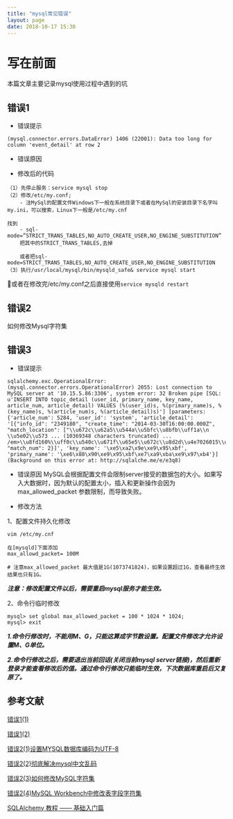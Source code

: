 ```yaml
---
title: "mysql常见错误"
layout: page
date: 2018-10-17 15:30
---
```


# 写在前面
本篇文章主要记录mysql使用过程中遇到的坑

## 错误1
- 错误提示
```
(mysql.connector.errors.DataError) 1406 (22001): Data too long for column 'event_detail' at row 2
```
- 错误原因

- 修改后的代码
```
（1）先停止服务：service mysql stop
（2）修改/etc/my.conf;
    - 注MySql的配置文件Windows下一般在系统目录下或者在MySql的安装目录下名字叫my.ini，可以搜索，Linux下一般是/etc/my.cnf

找到
    - sql-mode=”STRICT_TRANS_TABLES,NO_AUTO_CREATE_USER,NO_ENGINE_SUBSTITUTION”
    把其中的STRICT_TRANS_TABLES,去掉

    或者把sql-mode=STRICT_TRANS_TABLES,NO_AUTO_CREATE_USER,NO_ENGINE_SUBSTITUTION
（3）执行/usr/local/mysql/bin/mysqld_safe& service mysql start
```
或者在修改完/etc/my.conf之后直接使用```service mysqld restart```

## 错误2
如何修改Mysql字符集


## 错误3
- 错误提示
```
sqlalchemy.exc.OperationalError: (mysql.connector.errors.OperationalError) 2055: Lost connection to MySQL server at '10.15.5.86:3306', system error: 32 Broken pipe [SQL: u'INSERT INTO topic_detail (user_id, primary_name, key_name, article_num, article_detail) VALUES (%(user_id)s, %(primary_name)s, %(key_name)s, %(article_num)s, %(article_detail)s)'] [parameters: {'article_num': 5284, 'user_id': 'system', 'article_detail': '[{"info_id": "2349180", "create_time": "2014-03-30T16:00:00.000Z", "match_location": ["\\u672c\\u62a5\\u544a\\u5bfc\\u8bfb\\uff1a\\n    \\u5e02\\u573 ... (10369348 characters truncated) ... /em>\\u8fd160%\\uff0c\\u540c\\u671f\\u65e5\\u672c\\u8d2d\\u4e7026015\\u53f0\\uff0c\\u7f8e\\u56fd\\u8d2d\\u4e7023679\\u53f0\\u3002"], "match_num": 2}]', 'key_name': '\xe5\xa2\x9e\xe9\x95\xbf', 'primary_name': '\xe6\x88\x90\xe9\x95\xbf\xe7\xa9\xba\xe9\x97\xb4'}] (Background on this error at: http://sqlalche.me/e/e3q8)
```

- 错误原因
MySQL会根据配置文件会限制server接受的数据包的大小。如果写入大数据时，因为默认的配置太小，插入和更新操作会因为 max_allowed_packet 参数限制，而导致失败。

- 修改方法

1、配置文件持久化修改

```
vim /etc/my.cnf

在[mysqld]下面添加
max_allowd_packet= 100M

# 注意max_allowed_packet 最大值是1G(1073741824)，如果设置超过1G，查看最终生效结果也只有1G。

```
***注意：修改配置文件以后，需要重启mysql服务才能生效。***

2、命令行临时修改

```
mysql> set global max_allowed_packet = 100 * 1024 * 1024;
mysql> exit
```
***1.命令行修改时，不能用M、G，只能这算成字节数设置。配置文件修改才允许设置M、G单位。***

***2.命令行修改之后，需要退出当前回话(关闭当前mysql server链接)，然后重新登录才能查看修改后的值。通过命令行修改只能临时生效，下次数据库重启后又复原了。***

## 参考文献
[错误1(1)](https://blog.csdn.net/weixin_37887248/article/details/80612021)

[错误1(2)](https://blog.csdn.net/dehu_zhou/article/details/52818484)

[错误2(1)设置MYSQL数据库编码为UTF-8](https://www.cnblogs.com/liyingxiang/p/5877764.html)

[错误2(2)彻底解决mysql中文乱码](https://www.cnblogs.com/zhchoutai/p/7364835.html)

[错误2(3)如何修改MySQL字符集](http://www.cnblogs.com/HondaHsu/p/3640180.html)

[错误2(4)MySQL Workbench中修改表字段字符集](https://www.cnblogs.com/flowingcloud/p/6235095.html)

[SQLAlchemy 教程 —— 基础入门篇](http://www.cnblogs.com/mrchige/p/6389588.html)